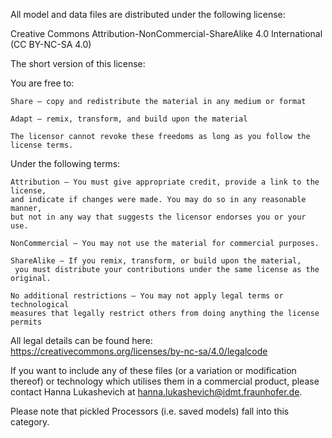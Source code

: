 All model and data files are distributed under the following license:

Creative Commons Attribution-NonCommercial-ShareAlike 4.0 International (CC BY-NC-SA 4.0)

The short version of this license:


You are free to:

    Share — copy and redistribute the material in any medium or format

    Adapt — remix, transform, and build upon the material

    The licensor cannot revoke these freedoms as long as you follow the license terms.

Under the following terms:

    Attribution — You must give appropriate credit, provide a link to the license,
    and indicate if changes were made. You may do so in any reasonable manner,
    but not in any way that suggests the licensor endorses you or your use.

    NonCommercial — You may not use the material for commercial purposes.

    ShareAlike — If you remix, transform, or build upon the material,
     you must distribute your contributions under the same license as the original.

    No additional restrictions — You may not apply legal terms or technological
    measures that legally restrict others from doing anything the license permits

All legal details can be found here:
https://creativecommons.org/licenses/by-nc-sa/4.0/legalcode

If you want to include any of these files (or a variation or modification
thereof) or technology which utilises them in a commercial product, please
contact Hanna Lukashevich at hanna.lukashevich@idmt.fraunhofer.de.

Please note that pickled Processors (i.e. saved models) fall into this category.

